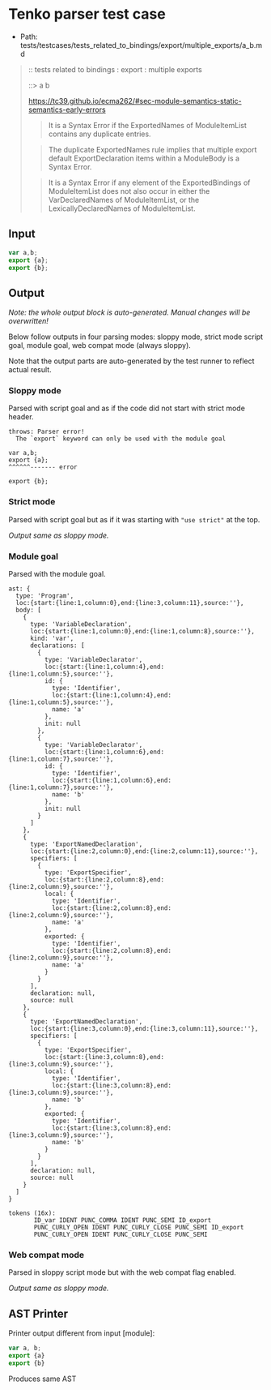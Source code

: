 # Tenko parser test case

- Path: tests/testcases/tests_related_to_bindings/export/multiple_exports/a_b.md

> :: tests related to bindings : export : multiple exports
>
> ::> a b
> 
> https://tc39.github.io/ecma262/#sec-module-semantics-static-semantics-early-errors
> 
> > It is a Syntax Error if the ExportedNames of ModuleItemList contains any duplicate entries.
> 
> > The duplicate ExportedNames rule implies that multiple export default ExportDeclaration items within a ModuleBody is a Syntax Error.
> 
> > It is a Syntax Error if any element of the ExportedBindings of ModuleItemList does not also occur in either the VarDeclaredNames of ModuleItemList, or the LexicallyDeclaredNames of ModuleItemList.

## Input

`````js
var a,b;
export {a};
export {b};
`````

## Output

_Note: the whole output block is auto-generated. Manual changes will be overwritten!_

Below follow outputs in four parsing modes: sloppy mode, strict mode script goal, module goal, web compat mode (always sloppy).

Note that the output parts are auto-generated by the test runner to reflect actual result.

### Sloppy mode

Parsed with script goal and as if the code did not start with strict mode header.

`````
throws: Parser error!
  The `export` keyword can only be used with the module goal

var a,b;
export {a};
^^^^^^------- error

export {b};
`````

### Strict mode

Parsed with script goal but as if it was starting with `"use strict"` at the top.

_Output same as sloppy mode._

### Module goal

Parsed with the module goal.

`````
ast: {
  type: 'Program',
  loc:{start:{line:1,column:0},end:{line:3,column:11},source:''},
  body: [
    {
      type: 'VariableDeclaration',
      loc:{start:{line:1,column:0},end:{line:1,column:8},source:''},
      kind: 'var',
      declarations: [
        {
          type: 'VariableDeclarator',
          loc:{start:{line:1,column:4},end:{line:1,column:5},source:''},
          id: {
            type: 'Identifier',
            loc:{start:{line:1,column:4},end:{line:1,column:5},source:''},
            name: 'a'
          },
          init: null
        },
        {
          type: 'VariableDeclarator',
          loc:{start:{line:1,column:6},end:{line:1,column:7},source:''},
          id: {
            type: 'Identifier',
            loc:{start:{line:1,column:6},end:{line:1,column:7},source:''},
            name: 'b'
          },
          init: null
        }
      ]
    },
    {
      type: 'ExportNamedDeclaration',
      loc:{start:{line:2,column:0},end:{line:2,column:11},source:''},
      specifiers: [
        {
          type: 'ExportSpecifier',
          loc:{start:{line:2,column:8},end:{line:2,column:9},source:''},
          local: {
            type: 'Identifier',
            loc:{start:{line:2,column:8},end:{line:2,column:9},source:''},
            name: 'a'
          },
          exported: {
            type: 'Identifier',
            loc:{start:{line:2,column:8},end:{line:2,column:9},source:''},
            name: 'a'
          }
        }
      ],
      declaration: null,
      source: null
    },
    {
      type: 'ExportNamedDeclaration',
      loc:{start:{line:3,column:0},end:{line:3,column:11},source:''},
      specifiers: [
        {
          type: 'ExportSpecifier',
          loc:{start:{line:3,column:8},end:{line:3,column:9},source:''},
          local: {
            type: 'Identifier',
            loc:{start:{line:3,column:8},end:{line:3,column:9},source:''},
            name: 'b'
          },
          exported: {
            type: 'Identifier',
            loc:{start:{line:3,column:8},end:{line:3,column:9},source:''},
            name: 'b'
          }
        }
      ],
      declaration: null,
      source: null
    }
  ]
}

tokens (16x):
       ID_var IDENT PUNC_COMMA IDENT PUNC_SEMI ID_export
       PUNC_CURLY_OPEN IDENT PUNC_CURLY_CLOSE PUNC_SEMI ID_export
       PUNC_CURLY_OPEN IDENT PUNC_CURLY_CLOSE PUNC_SEMI
`````


### Web compat mode

Parsed in sloppy script mode but with the web compat flag enabled.

_Output same as sloppy mode._

## AST Printer

Printer output different from input [module]:

````js
var a, b;
export {a}
export {b}
````

Produces same AST
